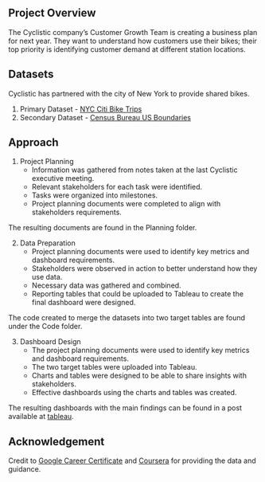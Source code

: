 
## Project Overview
The Cyclistic company’s Customer Growth Team is creating a business plan for next year. They want to understand how customers use their bikes; their top priority is identifying customer demand at different station locations.

## Datasets
Cyclistic has partnered with the city of New York to provide shared bikes.
1. Primary Dataset - [NYC Citi Bike Trips](https://console.cloud.google.com/marketplace/details/city-of-new-york/nyc-citi-bike)
2. Secondary Dataset - [Census Bureau US Boundaries](https://console.cloud.google.com/marketplace/product/united-states-census-bureau/us-geographic-boundaries)

## Approach

1. Project Planning
   - Information was gathered from notes taken at the last Cyclistic executive meeting.
   - Relevant stakeholders for each task were identified.
   - Tasks were organized into milestones.
   - Project planning documents were completed to align with stakeholders requirements.

The resulting documents are found in the Planning folder. 

2. Data Preparation
   - Project planning documents were used to identify key metrics and dashboard requirements.
   - Stakeholders were observed in action to better understand how they use data.
   - Necessary data was gathered and combined.
   - Reporting tables that could be uploaded to Tableau to create the final dashboard were designed.

The code created to merge the datasets into two target tables are found under the Code folder. 

3. Dashboard Design
   - The project planning documents were used to identify key metrics and dashboard requirements.
   - The two target tables were uploaded into Tableau.
   - Charts and tables were designed to be able to share insights with stakeholders.
   - Effective dashboards using the charts and tables was created.

The resulting dashboards with the main findings can be found in a post available at [tableau](https://public.tableau.com/app/profile/frida.ekner/viz/Cyclistic_17166727441900/Berttelse1).


## Acknowledgement
Credit to [Google Career Certificate](https://grow.google/intl/en_in/certificates/) and [Coursera](https://www.coursera.org/) for providing the data and guidance. 

